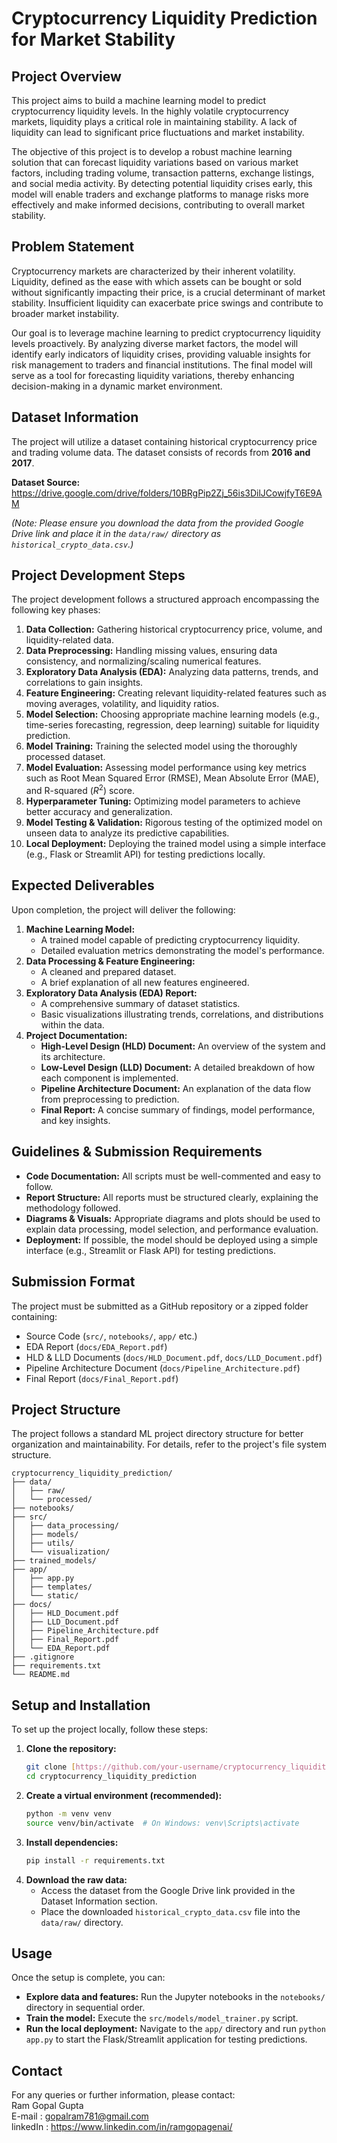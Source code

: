 # Cryptocurrency Liquidity Prediction for Market Stability

## Project Overview

This project aims to build a machine learning model to predict cryptocurrency liquidity levels. In the highly volatile cryptocurrency markets, liquidity plays a critical role in maintaining stability. A lack of liquidity can lead to significant price fluctuations and market instability.

The objective of this project is to develop a robust machine learning solution that can forecast liquidity variations based on various market factors, including trading volume, transaction patterns, exchange listings, and social media activity. By detecting potential liquidity crises early, this model will enable traders and exchange platforms to manage risks more effectively and make informed decisions, contributing to overall market stability.

## Problem Statement

Cryptocurrency markets are characterized by their inherent volatility. Liquidity, defined as the ease with which assets can be bought or sold without significantly impacting their price, is a crucial determinant of market stability. Insufficient liquidity can exacerbate price swings and contribute to broader market instability.

Our goal is to leverage machine learning to predict cryptocurrency liquidity levels proactively. By analyzing diverse market factors, the model will identify early indicators of liquidity crises, providing valuable insights for risk management to traders and financial institutions. The final model will serve as a tool for forecasting liquidity variations, thereby enhancing decision-making in a dynamic market environment.

## Dataset Information

The project will utilize a dataset containing historical cryptocurrency price and trading volume data.
The dataset consists of records from **2016 and 2017**.

**Dataset Source:** <https://drive.google.com/drive/folders/10BRgPip2Zj_56is3DilJCowjfyT6E9AM>

_(Note: Please ensure you download the data from the provided Google Drive link and place it in the `data/raw/` directory as `historical_crypto_data.csv`.)_

## Project Development Steps

The project development follows a structured approach encompassing the following key phases:

1.  **Data Collection:** Gathering historical cryptocurrency price, volume, and liquidity-related data.
2.  **Data Preprocessing:** Handling missing values, ensuring data consistency, and normalizing/scaling numerical features.
3.  **Exploratory Data Analysis (EDA):** Analyzing data patterns, trends, and correlations to gain insights.
4.  **Feature Engineering:** Creating relevant liquidity-related features such as moving averages, volatility, and liquidity ratios.
5.  **Model Selection:** Choosing appropriate machine learning models (e.g., time-series forecasting, regression, deep learning) suitable for liquidity prediction.
6.  **Model Training:** Training the selected model using the thoroughly processed dataset.
7.  **Model Evaluation:** Assessing model performance using key metrics such as Root Mean Squared Error (RMSE), Mean Absolute Error (MAE), and R-squared ($R^2$) score.
8.  **Hyperparameter Tuning:** Optimizing model parameters to achieve better accuracy and generalization.
9.  **Model Testing & Validation:** Rigorous testing of the optimized model on unseen data to analyze its predictive capabilities.
10. **Local Deployment:** Deploying the trained model using a simple interface (e.g., Flask or Streamlit API) for testing predictions locally.

## Expected Deliverables

Upon completion, the project will deliver the following:

1.  **Machine Learning Model:**
    - A trained model capable of predicting cryptocurrency liquidity.
    - Detailed evaluation metrics demonstrating the model's performance.
2.  **Data Processing & Feature Engineering:**
    - A cleaned and prepared dataset.
    - A brief explanation of all new features engineered.
3.  **Exploratory Data Analysis (EDA) Report:**
    - A comprehensive summary of dataset statistics.
    - Basic visualizations illustrating trends, correlations, and distributions within the data.
4.  **Project Documentation:**
    - **High-Level Design (HLD) Document:** An overview of the system and its architecture.
    - **Low-Level Design (LLD) Document:** A detailed breakdown of how each component is implemented.
    - **Pipeline Architecture Document:** An explanation of the data flow from preprocessing to prediction.
    - **Final Report:** A concise summary of findings, model performance, and key insights.

## Guidelines & Submission Requirements

- **Code Documentation:** All scripts must be well-commented and easy to follow.
- **Report Structure:** All reports must be structured clearly, explaining the methodology followed.
- **Diagrams & Visuals:** Appropriate diagrams and plots should be used to explain data processing, model selection, and performance evaluation.
- **Deployment:** If possible, the model should be deployed using a simple interface (e.g., Streamlit or Flask API) for testing predictions.

## Submission Format

The project must be submitted as a GitHub repository or a zipped folder containing:

- Source Code (`src/`, `notebooks/`, `app/` etc.)
- EDA Report (`docs/EDA_Report.pdf`)
- HLD & LLD Documents (`docs/HLD_Document.pdf`, `docs/LLD_Document.pdf`)
- Pipeline Architecture Document (`docs/Pipeline_Architecture.pdf`)
- Final Report (`docs/Final_Report.pdf`)

## Project Structure

The project follows a standard ML project directory structure for better organization and maintainability. For details, refer to the project's file system structure.

```
cryptocurrency_liquidity_prediction/
├── data/
│   ├── raw/
│   └── processed/
├── notebooks/
├── src/
│   ├── data_processing/
│   ├── models/
│   ├── utils/
│   └── visualization/
├── trained_models/
├── app/
│   ├── app.py
│   ├── templates/
│   └── static/
├── docs/
│   ├── HLD_Document.pdf
│   ├── LLD_Document.pdf
│   ├── Pipeline_Architecture.pdf
│   ├── Final_Report.pdf
│   └── EDA_Report.pdf
├── .gitignore
├── requirements.txt
└── README.md
```

## Setup and Installation

To set up the project locally, follow these steps:

1.  **Clone the repository:**
    ```bash
    git clone [https://github.com/your-username/cryptocurrency_liquidity_prediction.git](https://github.com/your-username/cryptocurrency_liquidity_prediction.git)
    cd cryptocurrency_liquidity_prediction
    ```
2.  **Create a virtual environment (recommended):**
    ```bash
    python -m venv venv
    source venv/bin/activate  # On Windows: venv\Scripts\activate
    ```
3.  **Install dependencies:**
    ```bash
    pip install -r requirements.txt
    ```
4.  **Download the raw data:**
    - Access the dataset from the Google Drive link provided in the Dataset Information section.
    - Place the downloaded `historical_crypto_data.csv` file into the `data/raw/` directory.

## Usage

Once the setup is complete, you can:

- **Explore data and features:** Run the Jupyter notebooks in the `notebooks/` directory in sequential order.
- **Train the model:** Execute the `src/models/model_trainer.py` script.
- **Run the local deployment:** Navigate to the `app/` directory and run `python app.py` to start the Flask/Streamlit application for testing predictions.

## Contact

For any queries or further information, please contact: <br/>
Ram Gopal Gupta <br/>E-mail : gopalram781@gmail.com <br/> linkedIn : https://www.linkedin.com/in/ramgopagenai/
